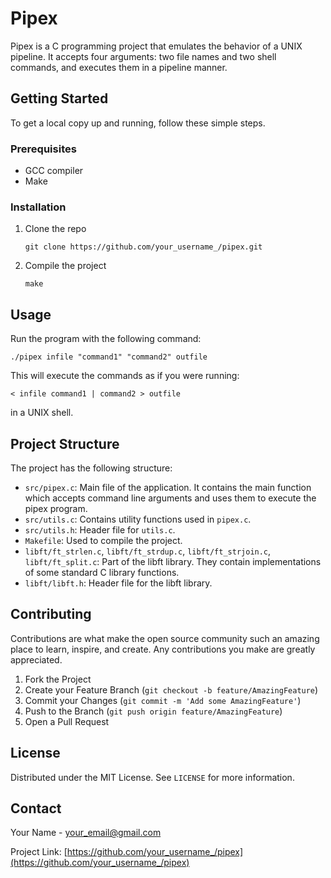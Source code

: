 # Pipex

Pipex is a C programming project that emulates the behavior of a UNIX pipeline. It accepts four arguments: two file names and two shell commands, and executes them in a pipeline manner.

## Getting Started

To get a local copy up and running, follow these simple steps.

### Prerequisites

- GCC compiler
- Make

### Installation

1. Clone the repo
   ```
   git clone https://github.com/your_username_/pipex.git
   ```
2. Compile the project
   ```
   make
   ```

## Usage

Run the program with the following command:
```
./pipex infile "command1" "command2" outfile
```
This will execute the commands as if you were running:
```
< infile command1 | command2 > outfile
```
in a UNIX shell.

## Project Structure

The project has the following structure:

- `src/pipex.c`: Main file of the application. It contains the main function which accepts command line arguments and uses them to execute the pipex program.
- `src/utils.c`: Contains utility functions used in `pipex.c`.
- `src/utils.h`: Header file for `utils.c`.
- `Makefile`: Used to compile the project.
- `libft/ft_strlen.c`, `libft/ft_strdup.c`, `libft/ft_strjoin.c`, `libft/ft_split.c`: Part of the libft library. They contain implementations of some standard C library functions.
- `libft/libft.h`: Header file for the libft library.

## Contributing

Contributions are what make the open source community such an amazing place to learn, inspire, and create. Any contributions you make are greatly appreciated.

1. Fork the Project
2. Create your Feature Branch (`git checkout -b feature/AmazingFeature`)
3. Commit your Changes (`git commit -m 'Add some AmazingFeature'`)
4. Push to the Branch (`git push origin feature/AmazingFeature`)
5. Open a Pull Request

## License

Distributed under the MIT License. See `LICENSE` for more information.

## Contact

Your Name - your_email@gmail.com

Project Link: [https://github.com/your_username_/pipex](https://github.com/your_username_/pipex)
